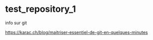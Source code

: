 # test_repository_1

info sur git

https://karac.ch/blog/maitriser-essentiel-de-git-en-quelques-minutes
